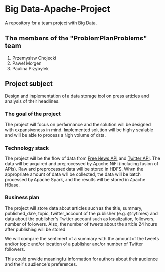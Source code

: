 # Big Data-Apache-Project

A repository for a team project with Big Data.

## The members of the "ProblemPlanProblems" team

1. Przemysław Chojecki
2. Paweł Morgen
3. Paulina Przybyłek

## Project subject

Design and implementation of a data storage tool on press articles and analysis of their headlines.

### The goal of the project

The project will focus on performance and the solution will be designed with expansiveness in mind. Implemented solution will be highly scalable and will be able to process a high volume of data.

### Technology stack

The project will be the flow of data from [Free News API](https://free-docs.newscatcherapi.com/) and [Twitter API](https://developer.twitter.com/en/docs/twitter-api). The data will be acquired and preprocessed by Apache NiFi (including fusion of APIs). Raw and preprocessed data will be stored in HDFS. When the appropriate amount of data will be collected, the data will be batch processed by Apache Spark, and the results will be stored in Apache HBase.

### Business plan

The project will store data about articles such as the title, summary, published_date, topic, twitter_account of the publisher (e.g. @nytimes) and data about the publisher's Twitter account such as localization, followers, number of followers. Also, the number of tweets about the article 24 hours after publishing will be stored.

We will compare the sentiment of a summary with the amount of the tweets and/or topic and/or location of a publisher and/or number of Twitter followers.

This could provide meaningful information for authors about their audience and their's audience's preferences.
